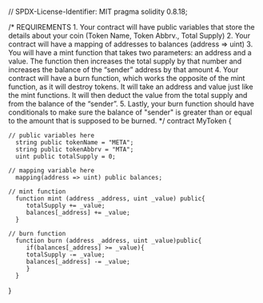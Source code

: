 // SPDX-License-Identifier: MIT
pragma solidity 0.8.18;

/*
       REQUIREMENTS
    1. Your contract will have public variables that store the details about your coin (Token Name, Token Abbrv., Total Supply)
    2. Your contract will have a mapping of addresses to balances (address => uint)
    3. You will have a mint function that takes two parameters: an address and a value. 
       The function then increases the total supply by that number and increases the balance 
       of the “sender” address by that amount
    4. Your contract will have a burn function, which works the opposite of the mint function, as it will destroy tokens. 
       It will take an address and value just like the mint functions. It will then deduct the value from the total supply 
       and from the balance of the “sender”.
    5. Lastly, your burn function should have conditionals to make sure the balance of "sender" is greater than or equal 
       to the amount that is supposed to be burned.
*/
contract MyToken {

    // public variables here
      string public tokenName = "META";
      string public tokenAbbrv = "MTA";
      uint public totalSupply = 0;

    // mapping variable here
      mapping(address => uint) public balances;
      
    // mint function
      function mint (address _address, uint _value) public{
         totalSupply += _value;
         balances[_address] += _value;
      }

    // burn function
      function burn (address _address, uint _value)public{
         if(balances[_address] >= _value){
         totalSupply -= _value;
         balances[_address] -= _value;
         }
      }
}
